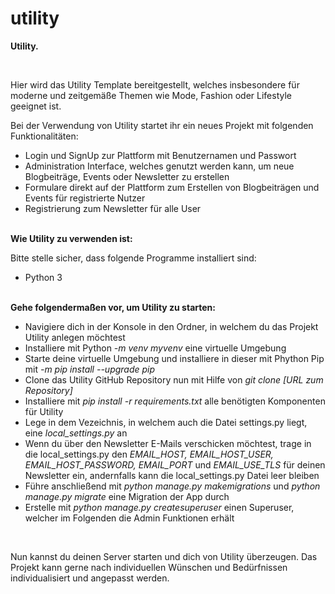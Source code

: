 # utility

<b> Utility. </b>

<br>

Hier wird das Utility Template bereitgestellt, welches insbesondere für moderne und zeitgemäße Themen wie Mode, Fashion oder Lifestyle geeignet ist.

Bei der Verwendung von Utility startet ihr ein neues Projekt mit folgenden Funktionalitäten:
<ul>
<li> Login und SignUp zur Plattform mit Benutzernamen und Passwort </li>
<li> Administration Interface, welches genutzt werden kann, um neue Blogbeiträge, Events oder Newsletter zu erstellen </li>
<li> Formulare direkt auf der Plattform zum Erstellen von Blogbeiträgen und Events für registrierte Nutzer </li>
<li> Registrierung zum Newsletter für alle User </li>
</ul>

<br>
<b> Wie Utility zu verwenden ist: </b>

Bitte stelle sicher, dass folgende Programme installiert sind:
<ul>
  <li> Python 3 </li>
</ul>

<br>
<b>Gehe folgendermaßen vor, um Utility zu starten:</b>
<ul>
  <li> Navigiere dich in der Konsole in den Ordner, in welchem du das Projekt Utility anlegen möchtest </li>
  <li> Installiere mit Python <i> -m venv myvenv</i> eine virtuelle Umgebung </li>
  <li> Starte deine virtuelle Umgebung und installiere in dieser mit Phython Pip mit <i>-m pip install --upgrade pip</i></li>
  <li> Clone das Utility GitHub Repository nun mit Hilfe von <i>git clone [URL zum Repository]</i></li>
  <li> Installiere mit <i> pip install -r requirements.txt </i> alle benötigten Komponenten für Utility </li>
  <li> Lege in dem Vezeichnis, in welchem auch die Datei settings.py liegt, eine <i>local_settings.py</i> an </li>
  <li> Wenn du über den Newsletter E-Mails verschicken möchtest, trage in die local_settings.py den <i>EMAIL_HOST, EMAIL_HOST_USER,      EMAIL_HOST_PASSWORD, EMAIL_PORT</i> und <i>EMAIL_USE_TLS</i> für deinen Newsletter ein, andernfalls kann die local_settings.py Datei leer bleiben
  <li> Führe anschließend mit <i>python manage.py makemigrations</i> und <i>python manage.py migrate</i> eine Migration der App durch </li>
  <li> Erstelle mit <i> python manage.py createsuperuser </i> einen Superuser, welcher im Folgenden die Admin Funktionen erhält </li>
</ul>

<br>

Nun kannst du deinen Server starten und dich von Utility überzeugen. Das Projekt kann gerne nach individuellen Wünschen und Bedürfnissen individualisiert und angepasst werden.

